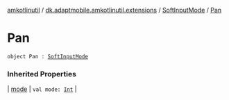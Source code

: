 [amkotlinutil](../../index.md) / [dk.adaptmobile.amkotlinutil.extensions](../index.md) / [SoftInputMode](index.md) / [Pan](-pan.md)

# Pan

`object Pan : `[`SoftInputMode`](index.md)

### Inherited Properties

| [mode](mode.md) | `val mode: `[`Int`](https://kotlinlang.org/api/latest/jvm/stdlib/kotlin/-int/index.html) |

